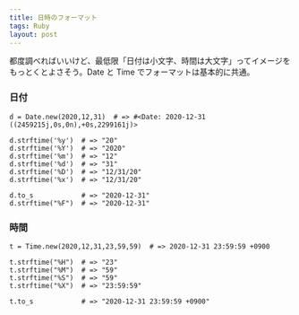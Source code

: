```yaml
---
title: 日時のフォーマット
tags: Ruby
layout: post
---
```


都度調べればいいけど、最低限「日付は小文字、時間は大文字」ってイメージをもっとくとよさそう。Date と Time でフォーマットは基本的に共通。

### 日付

```
d = Date.new(2020,12,31)  # => #<Date: 2020-12-31 ((2459215j,0s,0n),+0s,2299161j)>

d.strftime('%y')  # => "20"
d.strftime('%Y')  # => "2020"
d.strftime('%m')  # => "12"
d.strftime('%d')  # => "31"
d.strftime('%D')  # => "12/31/20"
d.strftime('%x')  # => "12/31/20"

d.to_s            # => "2020-12-31"
d.strftime("%F")  # => "2020-12-31"
```

### 時間

```
t = Time.new(2020,12,31,23,59,59)  # => 2020-12-31 23:59:59 +0900

t.strftime("%H")  # => "23"
t.strftime("%M")  # => "59"
t.strftime("%S")  # => "59"
t.strftime("%X")  # => "23:59:59"

t.to_s            # => "2020-12-31 23:59:59 +0900"
```
